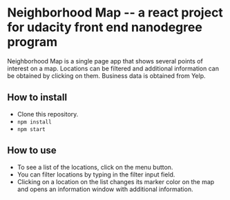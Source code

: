 # Neighborhood Map -- a react project for udacity front end nanodegree program
Neighborhood Map is a single page app that shows several points of interest on a map. Locations can be filtered and additional information can be obtained by clicking on them. Business data is obtained from Yelp.

## How to install
- Clone this repository.
- `npm install`
- `npm start`

## How to use
- To see a list of the locations, click on the menu button.
- You can filter locations by typing in the filter input field.
- Clicking on a location on the list changes its marker color on the map and opens an information window with additional information.
